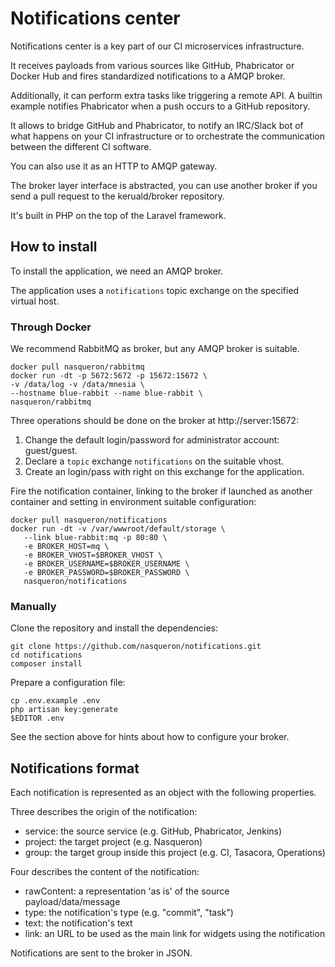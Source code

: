 # Notifications center

Notifications center is a key part of our CI microservices infrastructure.

It receives payloads from various sources like GitHub, Phabricator or Docker Hub
and fires standardized notifications to a AMQP broker.

Additionally, it can perform extra tasks like triggering a remote API. A builtin
example notifies Phabricator when a push occurs to a GitHub repository.

It allows to bridge GitHub and Phabricator, to notify an IRC/Slack bot
of what happens on your CI infrastructure or to orchestrate the communication
between the different CI software.

You can also use it as an HTTP to AMQP gateway.

The broker layer interface is abstracted, you can use another broker
if you send a pull request to the keruald/broker repository.

It's built in PHP on the top of the Laravel framework.

## How to install

To install the application, we need an AMQP broker.

The application uses a `notifications` topic exchange
on the specified virtual host.

### Through Docker

We recommend RabbitMQ as broker, but any AMQP broker is suitable.

    docker pull nasqueron/rabbitmq
    docker run -dt -p 5672:5672 -p 15672:15672 \
    -v /data/log -v /data/mnesia \
    --hostname blue-rabbit --name blue-rabbit \
    nasqueron/rabbitmq

Three operations should be done on the broker at http://server:15672:

  1. Change the default login/password for administrator account: guest/guest.
  2. Declare a `topic` exchange `notifications` on the suitable vhost.
  3. Create an login/pass with right on this exchange for the application.

Fire the notification container, linking to the broker if launched as another
container and setting in environment suitable configuration:

    docker pull nasqueron/notifications
    docker run -dt -v /var/wwwroot/default/storage \
       --link blue-rabbit:mq -p 80:80 \
       -e BROKER_HOST=mq \
       -e BROKER_VHOST=$BROKER_VHOST \
       -e BROKER_USERNAME=$BROKER_USERNAME \
       -e BROKER_PASSWORD=$BROKER_PASSWORD \
       nasqueron/notifications

### Manually

Clone the repository and install the dependencies:

    git clone https://github.com/nasqueron/notifications.git
    cd notifications
    composer install

Prepare a configuration file:

    cp .env.example .env
    php artisan key:generate
    $EDITOR .env

See the section above for hints about how to configure your broker.

## Notifications format

Each notification is represented as an object with the following
properties.

Three describes the origin of the notification:

  - service: the source service (e.g. GitHub, Phabricator, Jenkins)
  - project: the target project (e.g. Nasqueron)
  - group: the target group inside this project (e.g. CI, Tasacora, Operations)

Four describes the content of the notification:

  - rawContent: a representation 'as is' of the source payload/data/message
  - type: the notification's type (e.g. "commit", "task")
  - text: the notification's text
  - link: an URL to be used as the main link for widgets using the notification

Notifications are sent to the broker in JSON.

